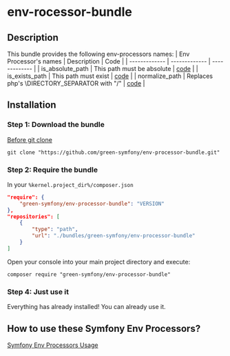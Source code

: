 env-rocessor-bundle
========

## Description

This bundle provides the following env-processors names:
| Env Processor's names | Description | Code |
| ------------- | ------------- | ------------- |
| is_absolute_path | This path must be absolute | [code](https://github.com/green-symfony/env-processor-bundle/blob/main/src/DependencyInjection/IsAbsolutePathVarProcessor.php) |
| is_exists_path | This path must exist | [code](https://github.com/green-symfony/env-processor-bundle/blob/main/src/DependencyInjection/IsExistsPathVarProcessor.php) |
| normalize_path | Replaces php's \DIRECTORY_SEPARATOR with "/" | [code](https://github.com/green-symfony/env-processor-bundle/blob/main/src/DependencyInjection/NormalizePathEnvVarProcessor.php) |

## Installation

### Step 1: Download the bundle

[Before git clone]("https://github.com/green-symfony/docs/blob/main/docs/bundles_green_symfony%20mkdir.md")

```console
git clone "https://github.com/green-symfony/env-processor-bundle.git"
```

### Step 2: Require the bundle

In your `%kernel.project_dir%/composer.json`

```json
"require": {
	"green-symfony/env-processor-bundle": "VERSION"
},
"repositories": [
	{
		"type": "path",
		"url": "./bundles/green-symfony/env-processor-bundle"
	}
]
```

Open your console into your main project directory and execute:

```console
composer require "green-symfony/env-processor-bundle"
```

### Step 4: Just use it

Everything has already installed!
You can already use it.

## How to use these Symfony Env Processors?

[Symfony Env Processors Usage](https://github.com/green-symfony/docs/blob/main/docs/symfony%20env-processors%20usage.md)